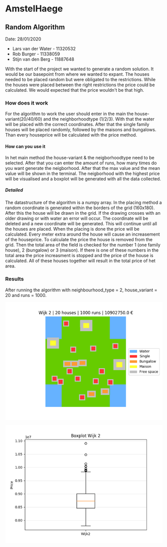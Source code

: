 # AmstelHaege
## Random Algorithm
Date: 28/01/2020
* Lars van der Water  - 11320532
* Rob Burger          - 11338059 
* Stijn van den Berg  - 11887648

With the start of the project we wanted to generate a random solution. It would be our basepoint from where we wanted to expant. The houses needed to be placed random but were obligated to the restrictions. While the houses were placed between the right restrictions the price could be calculated. We would expected that the price wouldn't be that high. 

### How does it work
For the algorithm to work the user should enter in the main the house-variant(20/40/60) and the neighborhoodtype (1/2/3). With that the water will be placed with the correct coordinates. After that the single family houses will be placed randomly, followed by the maisons and bungalows. Than every houseprice will be calculated with the price method. 

#### How can you use it
In het main method the house-variant & the neigborhoodtype need to be selected. After that you can enter the amount of runs, how many times do you want generate the neigborhood. After that the max value and the mean value will be shown in the terminal. The neigborhood with the highest price will be visualised and a boxplot will be generated with all the data collected.

##### Detailed
The datastructure of the algorithm is a numpy array.
In the placing method a random coordinate is generated within the borders of the grid (160x180). After this the house will be drawn in the grid. If the drawing crosses with an older drawing or with water an error will occur. The coordinate will be deleted and a new coordinate will be generated. This will continue until all the houses are placed.
When the placing is done the price will be calculated. Every meter extra around the house will cause an increasement of the houseprice. To calculate the price the house is removed from the grid. Then the total area of the field is checked for the number 1 (one family house), 2 (bungalow) or 3 (maison). If there is one of these numbers in the total area the price increasment is stopped and the price of the house is calculated. All of these houses together will result in the total price of het area. 

### Results 
After running the algorithm with neighbourhood_type = 2, house_variant = 20 and runs = 1000.

![Map Random](https://github.com/Stijnantoine99/theorie/blob/master/doc/random_map_1000.png)

![Boxplot Random](https://github.com/Stijnantoine99/theorie/blob/master/doc/random_box_1000.png)
